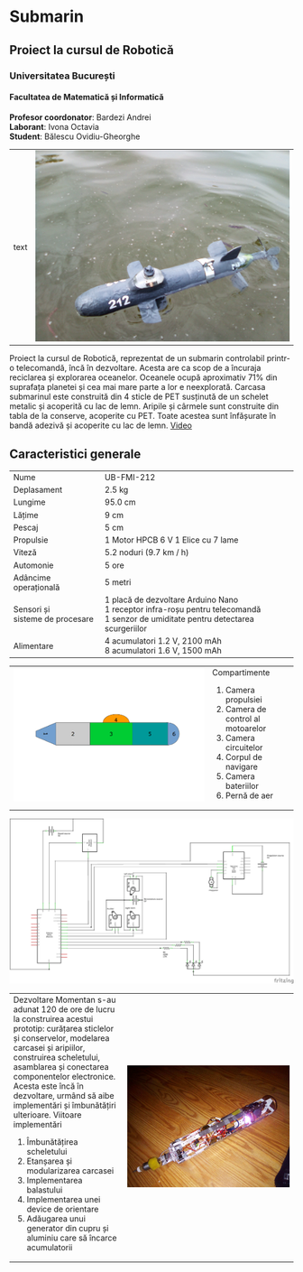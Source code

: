 # Submarin

## Proiect la cursul de Robotică

### Universitatea București

#### Facultatea de Matematică și Informatică

**Profesor coordonator**: Bardezi Andrei  
**Laborant**: Ivona Octavia  
**Student**: Bălescu Ovidiu-Gheorghe  

|                        |                                                  |
:------------------------|--------------------------------------------------:
|        text            | ![Pe apă](https://raw.githubusercontent.com/BalescuOvidiu/Submarin/master/img/onWater.jpg "În Parcul Tineretului pe lac") |


Proiect la cursul de Robotică, reprezentat de un submarin controlabil printr-o telecomandă, încă în dezvoltare. Acesta are ca scop de a încuraja reciclarea și explorarea oceanelor.
Oceanele ocupă aproximativ 71% din suprafața planetei și cea mai mare parte a lor e neexplorată.
Carcasa submarinul este construită din 4 sticle de PET susținută de un schelet metalic și acoperită cu lac de lemn. Aripile și cârmele sunt construite din tabla de la conserve, acoperite cu PET. Toate acestea sunt înfășurate în bandă adezivă și acoperite cu lac de lemn.
<a href="https://www.youtube.com/watch?v=reCAACpi1qQ">Video</a>

## Caracteristici generale

||                |
|------------------------|--------------------------------------------------|
| Nume                             | UB-FMI-212                                                                                                              |
| Deplasament                      | 2.5 kg                                                                                                                  |
| Lungime                          | 95.0 cm                                                                                                                 |
| Lățime                           | 9 cm                                                                                                                    |
| Pescaj                           | 5 cm                                                                                                                    |
| Propulsie                        | 1 Motor HPCB 6 V 1 Elice cu 7 lame                                                                                      |
| Viteză                           | 5.2 noduri (9.7 km / h)                                                                                                 |
| Automonie                        | 5 ore                                                                                                                   |
| Adâncime operațională            | 5 metri                                                                                                                 |
| Sensori și <br> sisteme de procesare | 1 placă de dezvoltare Arduino Nano <br>1 receptor infra-roșu pentru telecomandă <br> 1 senzor de umiditate pentru detectarea scurgeriilor |
| Alimentare                       | 4 acumulatori 1.2 V, 2100 mAh <br> 8 acumulatori 1.6 V, 1500 mAh                                                                     |



<table>
   <tr>
     <td valign="top" width="70%">
      <img src="https://raw.githubusercontent.com/BalescuOvidiu/Submarin/master/img/parts.png"/>
     </td>
     <td valign="top" width="30%">
      Compartimente
      <ol>
        <li>Camera propulsiei</li>
        <li>Camera de control al motoarelor</li>
        <li>Camera circuitelor</li>
        <li>Corpul de navigare</li>
        <li>Camera bateriilor</li>
        <li>Pernă de aer</li>
      </ol>
     </td>
  </tr>
</table>

<img src="https://raw.githubusercontent.com/BalescuOvidiu/Submarin/master/img/schem.png"/>

<table>
  <tr>
    <td valign="top" width="40%">
      Dezvoltare
      Momentan s-au adunat 120 de ore de lucru la construirea acestui prototip: curățarea sticlelor și conservelor, modelarea carcasei și aripiilor,  construirea scheletului, asamblarea și conectarea componentelor electronice.
      Acesta este încă în dezvoltare, urmând să aibe implementări și îmbunătățiri ulterioare.
      Viitoare implementări
      <ol>
        <li>Îmbunătățirea scheletului</li>
        <li>Etanșarea și modularizarea carcasei</li>
        <li>Implementarea balastului</li>
        <li>Implementarea unei device de orientare</li>
        <li>Adăugarea unui generator din cupru și aluminiu care să încarce acumulatorii</li>
      </ol>  
    </td valign="top" width="60%">
    <td>
      <img src="https://raw.githubusercontent.com/BalescuOvidiu/Submarin/master/img/inside.jpg"/>
    </td>
  </tr>
</table>
